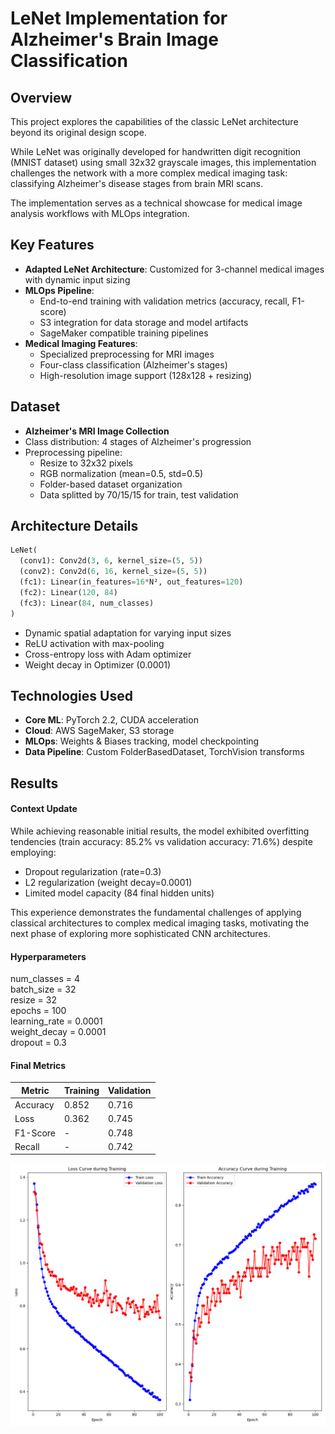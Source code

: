 # LeNet Implementation for Alzheimer's Brain Image Classification

## Overview

This project explores the capabilities of the classic LeNet architecture beyond its original design scope. 

While LeNet was originally developed for handwritten digit recognition (MNIST dataset) using small 32x32 grayscale images, this implementation challenges the network with a more complex medical imaging task: classifying Alzheimer's disease stages from brain MRI scans.

The implementation serves as a technical showcase for medical image analysis workflows with MLOps integration.

## Key Features
- **Adapted LeNet Architecture**: Customized for 3-channel medical images with dynamic input sizing
- **MLOps Pipeline**:
  - End-to-end training with validation metrics (accuracy, recall, F1-score)
  - S3 integration for data storage and model artifacts
  - SageMaker compatible training pipelines
- **Medical Imaging Features**:
  - Specialized preprocessing for MRI images
  - Four-class classification (Alzheimer's stages)
  - High-resolution image support (128x128 + resizing)
  
## Dataset
- **Alzheimer's MRI Image Collection**
- Class distribution: 4 stages of Alzheimer's progression
- Preprocessing pipeline:
  - Resize to 32x32 pixels
  - RGB normalization (mean=0.5, std=0.5)
  - Folder-based dataset organization
  - Data splitted by 70/15/15 for train, test validation


## Architecture Details
```python
LeNet(
  (conv1): Conv2d(3, 6, kernel_size=(5, 5))
  (conv2): Conv2d(6, 16, kernel_size=(5, 5))
  (fc1): Linear(in_features=16*N², out_features=120)
  (fc2): Linear(120, 84)
  (fc3): Linear(84, num_classes)
)
```
- Dynamic spatial adaptation for varying input sizes
- ReLU activation with max-pooling
- Cross-entropy loss with Adam optimizer
- Weight decay in Optimizer (0.0001)

## Technologies Used
- **Core ML**: PyTorch 2.2, CUDA acceleration
- **Cloud**: AWS SageMaker, S3 storage
- **MLOps**: Weights & Biases tracking, model checkpointing
- **Data Pipeline**: Custom FolderBasedDataset, TorchVision transforms

## Results

#### Context Update
While achieving reasonable initial results, the model exhibited overfitting tendencies (train accuracy: 85.2% vs validation accuracy: 71.6%) despite employing:
- Dropout regularization (rate=0.3)
- L2 regularization (weight decay=0.0001)
- Limited model capacity (84 final hidden units)

This experience demonstrates the fundamental challenges of applying classical architectures to complex medical imaging tasks, motivating the next phase of exploring more sophisticated CNN architectures.

#### Hyperparameters
num_classes = 4  
batch_size = 32  
resize = 32  
epochs = 100  
learning_rate = 0.0001  
weight_decay = 0.0001  
dropout = 0.3

#### Final Metrics
Metric        | Training | Validation
-------------|----------|-----------
Accuracy     | 0.852    | 0.716
Loss         | 0.362    | 0.745
F1-Score     | -        | 0.748
Recall       | -        | 0.742

![img](runs/training_metrics-9.png)